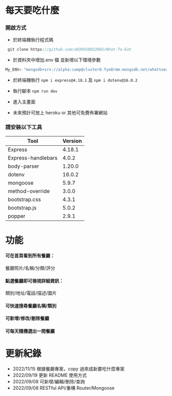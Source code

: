 # 每天要吃什麼

### 開啟方式

- 於終端機執行程式碼

```js
 git clone https://github.com/a036920022002/What-To-Eat
```

- 於資料夾中增加.env 檔
  並新增以下環境參數

```js
My_ENV= "mongodb+srv://alpha:camp@cluster0.fye8rmm.mongodb.net/whattoeat?retryWrites=true&w=majority"`
```

- 於終端機執行
  `npm i express@4.18.1`
  及
  `npm i dotenv@16.0.2`

- 執行腳本
  `npm run dev`

- 進入主畫面

- 未來預計可放上 heroku or 其他可免費佈署網站

### 請安裝以下工具

| Tool               | Version |
| ------------------ | ------- |
| Express            | 4.18.1  |
| Express-handlebars | 4.0.2   |
| body-parser        | 1.20.0  |
| dotenv             | 16.0.2  |
| mongoose           | 5.9.7   |
| method-override    | 3.0.0   |
| bootstrap.css      | 4.3.1   |
| bootstrap.js       | 5.0.2   |
| popper             | 2.9.1   |

# 功能

#### 可在首頁看到所有餐廳：

餐廳照片/名稱/分類/評分

#### 點選餐廳即可檢視詳細資訊：

類別/地址/電話/描述/圖片

#### 可快速搜尋餐廳名稱/類別

#### 可新增/修改/刪除餐廳

#### 可每天隨機選出一間餐廳

# 更新紀錄

- 2022/11/15 根據餐廳專案，copy 過來成新要吃什麼專案
- 2022/09/19 更新 README 使用方式
- 2022/09/08 可新增/編輯/刪除/查詢
- 2022/09/08 RESTful API/重構 Router/Mongoose
